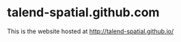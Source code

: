 talend-spatial.github.com
=========================

This is the website hosted at http://talend-spatial.github.io/
